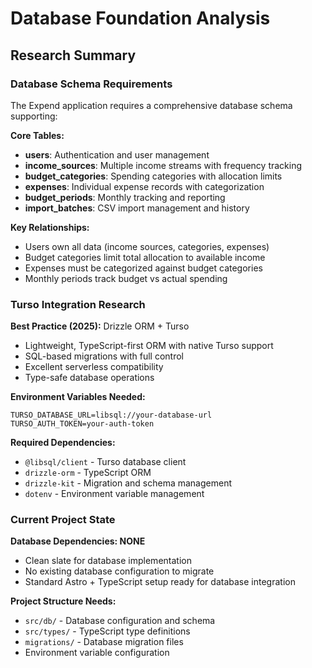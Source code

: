 # Database Foundation Analysis

## Research Summary

### Database Schema Requirements

The Expend application requires a comprehensive database schema supporting:

**Core Tables:**
- **users**: Authentication and user management
- **income_sources**: Multiple income streams with frequency tracking
- **budget_categories**: Spending categories with allocation limits
- **expenses**: Individual expense records with categorization
- **budget_periods**: Monthly tracking and reporting
- **import_batches**: CSV import management and history

**Key Relationships:**
- Users own all data (income sources, categories, expenses)
- Budget categories limit total allocation to available income
- Expenses must be categorized against budget categories
- Monthly periods track budget vs actual spending

### Turso Integration Research

**Best Practice (2025):** Drizzle ORM + Turso
- Lightweight, TypeScript-first ORM with native Turso support
- SQL-based migrations with full control
- Excellent serverless compatibility
- Type-safe database operations

**Environment Variables Needed:**
```env
TURSO_DATABASE_URL=libsql://your-database-url
TURSO_AUTH_TOKEN=your-auth-token
```

**Required Dependencies:**
- `@libsql/client` - Turso database client
- `drizzle-orm` - TypeScript ORM
- `drizzle-kit` - Migration and schema management
- `dotenv` - Environment variable management

### Current Project State

**Database Dependencies: NONE**
- Clean slate for database implementation
- No existing database configuration to migrate
- Standard Astro + TypeScript setup ready for database integration

**Project Structure Needs:**
- `src/db/` - Database configuration and schema
- `src/types/` - TypeScript type definitions
- `migrations/` - Database migration files
- Environment variable configuration